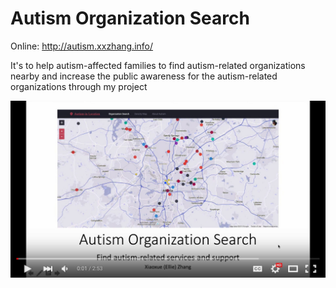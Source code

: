 # Autism Organization Search

Online: <a href="http://autism.xxzhang.info/" target="_blank">http://autism.xxzhang.info/</a>

It's to help autism-affected families to find autism-related organizations nearby and increase the public awareness for the autism-related organizations through my project

<a href="https://youtu.be/E3pI181NEIg"><img src="https://raw.githubusercontent.com/zhangxiaoxue/autism_search/master/assets/img/autism_search.jpg" align="left" width="640"/></a>
